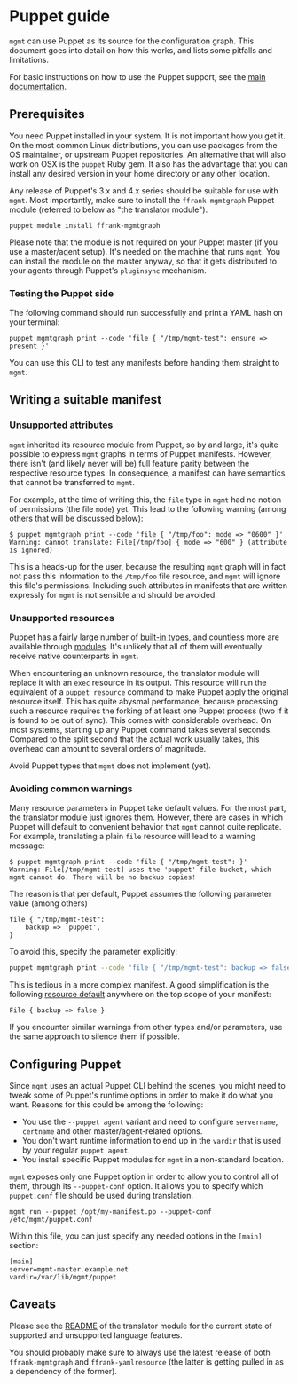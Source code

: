 # Puppet guide

`mgmt` can use Puppet as its source for the configuration graph.
This document goes into detail on how this works, and lists
some pitfalls and limitations.

For basic instructions on how to use the Puppet support, see
the [main documentation](documentation.md#puppet-support).

## Prerequisites

You need Puppet installed in your system. It is not important how you
get it. On the most common Linux distributions, you can use packages
from the OS maintainer, or upstream Puppet repositories. An alternative
that will also work on OSX is the `puppet` Ruby gem. It also has the
advantage that you can install any desired version in your home directory
or any other location.

Any release of Puppet's 3.x and 4.x series should be suitable for use with
`mgmt`. Most importantly, make sure to install the `ffrank-mgmtgraph` Puppet
module (referred to below as "the translator module").

```
puppet module install ffrank-mgmtgraph
```

Please note that the module is not required on your Puppet master (if you
use a master/agent setup). It's needed on the machine that runs `mgmt`.
You can install the module on the master anyway, so that it gets distributed
to your agents through Puppet's `pluginsync` mechanism.

### Testing the Puppet side

The following command should run successfully and print a YAML hash on your
terminal:

```puppet
puppet mgmtgraph print --code 'file { "/tmp/mgmt-test": ensure => present }'
```

You can use this CLI to test any manifests before handing them straight
to `mgmt`.

## Writing a suitable manifest

### Unsupported attributes

`mgmt` inherited its resource module from Puppet, so by and large, it's quite
possible to express `mgmt` graphs in terms of Puppet manifests. However,
there isn't (and likely never will be) full feature parity between the
respective resource types. In consequence, a manifest can have semantics that
cannot be transferred to `mgmt`.

For example, at the time of writing this, the `file` type in `mgmt` had no
notion of permissions (the file `mode`) yet. This lead to the following
warning (among others that will be discussed below):

```
$ puppet mgmtgraph print --code 'file { "/tmp/foo": mode => "0600" }'
Warning: cannot translate: File[/tmp/foo] { mode => "600" } (attribute is ignored)
```

This is a heads-up for the user, because the resulting `mgmt` graph will
in fact not pass this information to the `/tmp/foo` file resource, and
`mgmt` will ignore this file's permissions. Including such attributes in
manifests that are written expressly for `mgmt` is not sensible and should
be avoided.

### Unsupported resources

Puppet has a fairly large number of
[built-in types](https://docs.puppet.com/puppet/latest/reference/type.html),
and countless more are available through
[modules](https://forge.puppet.com/). It's unlikely that all of them will
eventually receive native counterparts in `mgmt`.

When encountering an unknown resource, the translator module will replace
it with an `exec` resource in its output. This resource will run the equivalent
of a `puppet resource` command to make Puppet apply the original resource
itself. This has quite abysmal performance, because processing such a
resource requires the forking of at least one Puppet process (two if it
is found to be out of sync). This comes with considerable overhead.
On most systems, starting up any Puppet command takes several seconds.
Compared to the split second that the actual work usually takes,
this overhead can amount to several orders of magnitude.

Avoid Puppet types that `mgmt` does not implement (yet).

### Avoiding common warnings

Many resource parameters in Puppet take default values. For the most part,
the translator module just ignores them. However, there are cases in which
Puppet will default to convenient behavior that `mgmt` cannot quite replicate.
For example, translating a plain `file` resource will lead to a warning message:

```
$ puppet mgmtgraph print --code 'file { "/tmp/mgmt-test": }'
Warning: File[/tmp/mgmt-test] uses the 'puppet' file bucket, which mgmt cannot do. There will be no backup copies!
```

The reason is that per default, Puppet assumes the following parameter value
(among others)

```puppet
file { "/tmp/mgmt-test":
	backup => 'puppet',
}
```

To avoid this, specify the parameter explicitly:

```bash
puppet mgmtgraph print --code 'file { "/tmp/mgmt-test": backup => false }'
```

This is tedious in a more complex manifest. A good simplification is the
following [resource default](https://docs.puppet.com/puppet/latest/reference/lang_defaults.html)
anywhere on the top scope of your manifest:

```puppet
File { backup => false }
```

If you encounter similar warnings from other types and/or parameters,
use the same approach to silence them if possible.

## Configuring Puppet

Since `mgmt` uses an actual Puppet CLI behind the scenes, you might
need to tweak some of Puppet's runtime options in order to make it
do what you want. Reasons for this could be among the following:

* You use the `--puppet agent` variant and need to configure
`servername`, `certname` and other master/agent-related options.
* You don't want runtime information to end up in the `vardir`
that is used by your regular `puppet agent`.
* You install specific Puppet modules for `mgmt` in a non-standard
location.

`mgmt` exposes only one Puppet option in order to allow you to
control all of them, through its `--puppet-conf` option. It allows
you to specify which `puppet.conf` file should be used during
translation.

```
mgmt run --puppet /opt/my-manifest.pp --puppet-conf /etc/mgmt/puppet.conf
```

Within this file, you can just specify any needed options in the
`[main]` section:

```
[main]
server=mgmt-master.example.net
vardir=/var/lib/mgmt/puppet
```

## Caveats

Please see the [README](https://github.com/ffrank/puppet-mgmtgraph/blob/master/README.md)
of the translator module for the current state of supported and unsupported
language features.

You should probably make sure to always use the latest release of
both `ffrank-mgmtgraph` and `ffrank-yamlresource` (the latter is
getting pulled in as a dependency of the former).
